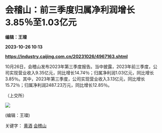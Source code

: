 # 会稽山：前三季度归属净利润增长3.85％至1.03亿元
**编辑：王璨**

**2023-10-26 10:13**

**https://industry.caijing.com.cn/20231026/4967163.shtml**

10月26日，会稽山发布2023年第三季度报告。当中披露，2023年前三季度，公司实现营业收入9.35亿元，同比增长14.74％；归属净利润1.03亿元，同比增长3.85％。其中，2023年第三季度，公司实现营业收入3.13亿元，同比增长15.72％；归属净利润2487.23万元，同比增长12.85％。

（上交所）

![](https://tx1.cdn.caijing.com.cn/2014-03-27/114048455.jpg)

(编辑：王璨)

关键字： [黄酒](https://app.caijing.com.cn/tags.php?tag=%E9%BB%84%E9%85%92 "黄酒") [会稽山](https://app.caijing.com.cn/tags.php?tag=%E4%BC%9A%E7%A8%BD%E5%B1%B1 "会稽山")